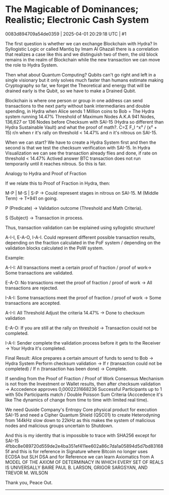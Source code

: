 # The Magicable of Dominances; Realistic; Electronic Cash System

0083d894709a54de0359 | 2025-04-01 20:29:18 UTC | #1

The first question is whether we can exchange Blockchain with Hydra? In Syllogistic Logic or called Mantiq by Imam Al Ghazali there is a correlation that realizes a case like this and we distinguish two of them, the old block remains in the realm of Blockchain while the new transaction we can move the role to Hydra System.

Then what about Quantum Computing? Qubits can't go right and left in a single visionary but it only solves much faster than humans estimate making Cryptography so far, we forget the Theoretical and energy that will be drained early is the Qubit, so we have to make a Drained Qubit.

Blockchain is where one person or group in one address can send transactions to the next party without bank intermediaries and double spending, in Hydra when Alice sends 1 Million coins to Bob = The Hydra system running 14.47% Threshold of Maximum Nodes A.K.A 941 Nodes, 136,627 or 136 Nodes before Checksum with SAI-15 (Hydra so different than Hydra Sustainable Vault) and what the proof of math?. C=Σ F_I ^x³ / (x² + 15)
r/n when r it's rally on threshold < 14.47% and n it's nitrous on SAI-15.

When we can start? We have to create a Hydra System first and then the second is that we test the checksum verification with SAI-15. In Hydra Visualization we can see the transaction already flies and done, if rate on threshold < 14.47% Actived answer BTC transaction does not run temporarily until it reaches nitrous. So this is fair.

Analogy to Hydra and Proof of Fraction

If we relate this to Proof of Fraction in Hydra, then:

M-P | M-S | S-P → Could represent stages in nitrous on SAI-15.
M (Middle Term) → T+941 on going.

P (Predicate) → Validation outcome (Threshold and Math Criteria).

S (Subject) → Transaction in process.

Thus, transaction validation can be explained using syllogistic structure!

A-I-I, E-A-O, I-A-I.
Could represent different possible transaction results, depending on the fraction calculated in the PoF system / depending on the validation blocks calculated in the PoW system.

Example:

A-I-I: All transactions meet a certain proof of fraction / proof of work→ Some transactions are validated.

E-A-O: No transactions meet the proof of fraction / proof of work → All transactions are rejected.

I-A-I: Some transactions meet the proof of fraction / proof of work → Some transactions are accepted.

A-I-I: All Threshold Adjust the criteria 14.47% → Done to checksum validation

E-A-O: If you are still at the rally on threshold → Transaction could not be completed.

I-A-I: Sender complete the validation process before it gets to the Receiver → Your Hydra it's completed.

Final Result: Alice prepares a certain amount of funds to send to Bob → Hydra System Perform checksum validation → If r (transaction could not be completed) / If n (transaction has been done) → Complete.

If sending from the Proof of Fraction / Proof of Work Consensus Mechanism is not from the Investment or Wallet results, then after checksum validation → Acccedence approves 0,0002231668236 Successful Participants up to 1 with 50x Participants match / Double Poisson Sum Criteria (Acccedence it's like The dynamics of change from time to time with limited real time).

We need Quside Company's Entropy Core physical product for execution SAI-15 and need a Cipher Quantum Shield (QSC01) to create Heterodyning from 144kHz slow down to 22kHz as this makes the system of malicious nodes and malicious groups uncertain to Shutdown.

And this is my identity that is impossible to trace with SHA256 except for SAI-15 4fbbc8e089720d559de2e4ba351ef411ee602a86c7da1a05894d5d7bd831685f and this is for reference in Signature where Bitcoin no longer uses ECDSA but SLH DSA and for Reference we can learn Axiomatics from A MODEL OF THE AXIOM OF DETERMINACY IN
WHICH EVERY SET OF REALS IS UNIVERSALLY BAIRE
PAUL B. LARSON, GRIGOR SARGSYAN, AND TREVOR M. WILSON

Thank you, Peace Out.

-------------------------

